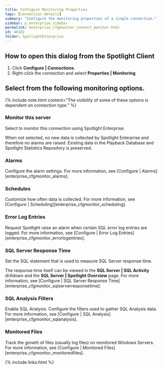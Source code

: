 ```yaml
---
title: Configure Monitoring Properties
tags: [connection_details]
summary: "Configure the monitoring properties of a single connection."
sidebar: p_enterprise_sidebar
permalink: enterprise_cfgmonitor_connect_monitor.html
id: 40102
folder: SpotlightEnterprise
---
```




## How to open this dialog from the Spotlight Client

1. Click **Configure \| Connections**.
2. Right-click the connection and select **Properties \| Monitoring**.


## Select from the following monitoring options.

{% include note.html content="The visibility of some of these options is dependent on connection type." %}

### Monitor this server

Select to monitor this connection using Spotlight Enterprise.

When not selected, no new data is collected by Spotlight Enterprise and therefore no alarms are raised. Existing data in the Playback Database and Spotlight Statistics Repository is preserved.

### Alarms

Configure the alarm settings. For more information, see [Configure \| Alarms][enterprise_cfgmonitor_alarms].

### Schedules

Customize how often data is collected. For more information, see [Configure \| Scheduling][enterprise_cfgmonitor_scheduling].

### Error Log Entries

Request Spotlight raise an alarm when certain SQL error log entries are logged. For more information, see [Configure \| Error Log Entries][enterprise_cfgmonitor_errorlogentries].

### SQL Server Response Time

Set the SQL statement that is used to measure SQL Server response time.

The response time itself can be viewed in the **SQL Server \| SQL Activity** drilldown and the **SQL Server \| Spotlight Overview** page. For more information, see [Configure \| SQL Server Response Time][enterprise_cfgmonitor_sqlserverresponsetime].

### SQL Analysis Filters

Enable SQL Analysis. Configure the filters used to gather SQL Analysis data. For more information, see [Configure \| SQL Analysis][enterprise_cfgmonitor_sqlanalysis].

### Monitored Files

Track the growth of files (usually log files) on monitored Windows Servers. For more information, see [Configure \| Monitored Files][enterprise_cfgmonitor_monitoredfiles].


{% include links.html %}

